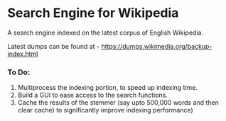 # Search Engine for Wikipedia
A search engine indexed on the latest corpus of English Wikipedia.

Latest dumps can be found at - https://dumps.wikimedia.org/backup-index.html
### To Do:
1. Multiprocess the indexing portion, to speed up indexing time.
2. Build a GUI to ease access to the search functions.
3. Cache the results of the stemmer (say upto 500,000 words and then clear cache) to significantly improve indexing performance)
